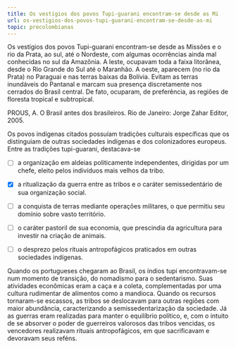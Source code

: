 ```yaml
---
title: Os vestígios dos povos Tupi-guarani encontram-se desde as Mi
url: os-vestigios-dos-povos-tupi-guarani-encontram-se-desde-as-mi
topic: precolombianas
---
```



Os vestígios dos povos Tupi-guarani encontram-se desde as Missões e o rio da Prata, ao sul, até o Nordeste, com algumas ocorrências ainda mal conhecidas no sul da Amazônia. A leste, ocupavam toda a faixa litorânea, desde o Rio Grande do Sul até o Maranhão. A oeste, aparecem (no rio da Prata) no Paraguai e nas terras baixas da Bolívia. Evitam as terras inundáveis do Pantanal e marcam sua presença discretamente nos cerrados do Brasil central. De fato, ocuparam, de preferência, as regiões de floresta tropical e subtropical.

PROUS, A. O Brasil antes dos brasileiros. Rio de Janeiro: Jorge Zahar Editor, 2005.

Os povos indígenas citados possuíam tradições culturais específicas que os distinguiam de outras sociedades indígenas e dos colonizadores europeus. Entre as tradições tupi-guarani, destacava-se



- [ ] a organização em aldeias politicamente independentes, dirigidas por um chefe, eleito pelos indivíduos mais velhos da tribo.
- [x] a ritualização da guerra entre as tribos e o caráter semissedentário de sua organização social.
- [ ] a conquista de terras mediante operações militares, o que permitiu seu domínio sobre vasto território.
- [ ] o caráter pastoril de sua economia, que prescindia da agricultura para investir na criação de animais.
- [ ] o desprezo pelos rituais antropofágicos praticados em outras sociedades indígenas.


Quando os portugueses chegaram ao Brasil, os índios tupi encontravam-se num momento de transição, do nomadismo para o sedentarismo. Suas atividades econômicas eram a caça e a coleta, complementadas por uma cultura rudimentar de alimentos como a mandioca. Quando os recursos tornaram-se escassos, as tribos se deslocavam para outras regiões com maior abundância, caracterizando a semissedentarização da sociedade. Já as guerras eram realizadas para manter o equilíbrio político, e, com o intuito de se absorver o poder de guerreiros valorosos das tribos vencidas, os vencedores realizavam rituais antropofágicos, em que sacrificavam e devoravam seus reféns.
